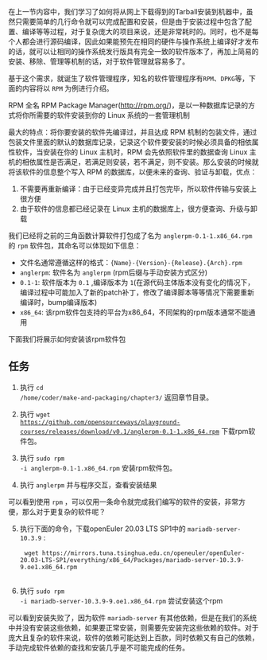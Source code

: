 在上一节内容中，我们学习了如何将从网上下载得到的Tarball安装到机器中，虽然只需要简单的几行命令就可以完成配置和安装，但是由于安装过程中包含了配置、编译等等过程，对于复杂庞大的项目来说，还是非常耗时的。同时，也不是每个人都会进行源码编译，因此如果能预先在相同的硬件与操作系统上编译好才发布的话，就可以让相同的操作系统发行版具有完全一致的软件版本了，再加上简易的安装、移除、管理等机制的话，对于软件管理就容易多了。

基于这个需求，就诞生了软件管理程序，知名的软件管理程序有`RPM`、`DPKG`等，下面的内容将以 `RPM` 为例进行介绍。

RPM 全名 RPM Package Manager(http://rpm.org/)，是以一种数据库记录的方式将你所需要的软件安装到你的 Linux 系统的一套管理机制

最大的特点：将你要安装的软件先编译过，并且达成 RPM 机制的包装文件，通过包装文件里面的默认的数据库记录，记录这个软件要安装的时候必须具备的相依属性软件，当安装在你的 Linux 主机时，RPM 会先依照软件里的数据查询 Linux 主机的相依属性是否满足，若满足则安装，若不满足，则不安装。那么安装的时候就将该软件的信息整个写入 RPM 的数据库，以便未来的查询、验证与卸载，优点：

1. 不需要再重新编译：由于已经变异完成并且打包完毕，所以软件传输与安装上很方便
2. 由于软件的信息都已经记录在 Linux 主机的数据库上，很方便查询、升级与卸载

我们已经将之前的三角函数计算软件打包成了名为 `anglerpm-0.1-1.x86_64.rpm` 的 `rpm` 软件包，其命名可以体现如下信息：

- 文件名通常遵循这样的格式：`{Name}-{Version}-{Release}.{Arch}.rpm`
- `anglerpm`: 软件名为 `anglerpm` (rpm后缀与手动安装方式区分)
- `0.1-1`: 软件版本为 `0.1` ,编译版本为 `1`(在源代码主体版本没有变化的情况下，编译过程中可能加入了新的patch补丁，修改了编译脚本等等情况下需要重新编译时，bump编译版本)
- `x86_64`: 该rpm软件包支持的平台为x86_64，不同架构的rpm版本通常不能通用

下面我们将展示如何安装该rpm软件包

## 任务 

1. 执行 <code exec="cd /home/coder/make-and-packaging/chapter3/">cd /home/coder/make-and-packaging/chapter3/</code> 返回章节目录。

2. 执行 <code exec="wget https://github.com/opensourceways/playground-courses/releases/download/v0.1/anglerpm-0.1-1.x86_64.rpm">wget https://github.com/opensourceways/playground-courses/releases/download/v0.1/anglerpm-0.1-1.x86_64.rpm</code> 下载rpm软件包。

3. 执行 <code exec="sudo rpm -i anglerpm-0.1-1.x86_64.rpm">sudo rpm -i anglerpm-0.1-1.x86_64.rpm</code> 安装rpm软件包。

4. 执行 <code exec="anglerpm">anglerpm</code> 并与程序交互，查看安装结果

可以看到使用 `rpm` ，可以仅用一条命令就完成我们编写的软件的安装，非常方便，那么对于更复杂的软件呢？

5. 执行下面的命令，下载openEuler 20.03 LTS SP1中的 `mariadb-server-10.3.9` :
    <pre>
    <code exec="wget https://mirrors.tuna.tsinghua.edu.cn/openeuler/openEuler-20.03-LTS-SP1/everything/x86_64/Packages/mariadb-server-10.3.9-9.oe1.x86_64.rpm">wget https://mirrors.tuna.tsinghua.edu.cn/openeuler/openEuler-20.03-LTS-SP1/everything/x86_64/Packages/mariadb-server-10.3.9-9.oe1.x86_64.rpm</code>
    </pre>

6. 执行 <code exec="sudo rpm -i mariadb-server-10.3.9-9.oe1.x86_64.rpm">sudo rpm -i mariadb-server-10.3.9-9.oe1.x86_64.rpm</code> 尝试安装这个rpm

可以看到安装失败了，因为软件 `mariadb-server` 有其他依赖，但是在我们的系统中并没有安装这些依赖，如果要正常安装，则需要先安装完这些依赖的软件。对于庞大且复杂的软件来说，软件的依赖可能达到上百款，同时依赖又有自己的依赖，手动完成软件依赖的查找和安装几乎是不可能完成的任务。